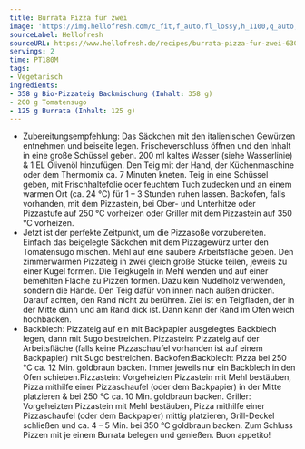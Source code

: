 ```yaml
---
title: Burrata Pizza für zwei
image: 'https://img.hellofresh.com/c_fit,f_auto,fl_lossy,h_1100,q_auto,w_2600/hellofresh_s3/image/burrata-pizza-fur-zwei-2f7dd064.jpg'
sourceLabel: Hellofresh
sourceURL: https://www.hellofresh.de/recipes/burrata-pizza-fur-zwei-630cb7999c3a9b2f8609af9d
servings: 2
time: PT180M
tags:
- Vegetarisch
ingredients:
- 358 g Bio-Pizzateig Backmischung (Inhalt: 358 g)
- 200 g Tomatensugo
- 125 g Burrata (Inhalt: 125 g)
---
```


- Zubereitungsempfehlung: Das Säckchen mit den italienischen Gewürzen entnehmen und beiseite legen. Frischeverschluss öffnen und den Inhalt in eine große Schüssel geben. 200 ml kaltes Wasser (siehe Wasserlinie) &amp; 1 EL Olivenöl hinzufügen. Den Teig mit der Hand, der Küchenmaschine oder dem Thermomix ca. 7 Minuten kneten. Teig in eine Schüssel geben, mit Frischhaltefolie oder feuchtem Tuch zudecken und an einem warmen Ort (ca. 24 °C) für 1 – 3 Stunden ruhen lassen. Backofen, falls vorhanden, mit dem Pizzastein, bei Ober- und Unterhitze oder Pizzastufe auf 250 °C vorheizen oder Griller mit dem Pizzastein auf 350 °C vorheizen.
- Jetzt ist der perfekte Zeitpunkt, um die Pizzasoße vorzubereiten. Einfach das beigelegte Säckchen mit dem Pizzagewürz unter den Tomatensugo mischen.  Mehl auf eine saubere Arbeitsfläche geben. Den zimmerwarmen Pizzateig in zwei gleich große Stücke teilen, jeweils zu einer Kugel formen.  Die Teigkugeln in Mehl wenden und auf einer bemehlten Fläche zu Pizzen formen. Dazu kein Nudelholz verwenden, sondern die Hände. Den Teig dafür von innen nach außen drücken. Darauf achten, den Rand nicht zu berühren. Ziel ist ein Teigfladen, der in der Mitte dünn und am Rand dick ist. Dann kann der Rand im Ofen weich hochbacken.
- Backblech: Pizzateig auf ein mit Backpapier ausgelegtes Backblech legen, dann mit Sugo bestreichen.  Pizzastein: Pizzateig auf der Arbeitsfläche (falls keine Pizzaschaufel vorhanden ist auf einem Backpapier) mit Sugo bestreichen.  Backofen:Backblech: Pizza bei 250 °C ca. 12 Min. goldbraun backen. Immer jeweils nur ein Backblech in den Ofen schieben.Pizzastein: Vorgeheizten Pizzastein mit Mehl bestäuben, Pizza mithilfe einer Pizzaschaufel (oder dem Backpapier) in der Mitte platzieren &amp; bei 250 °C ca. 10 Min. goldbraun backen. Griller: Vorgeheizten Pizzastein mit Mehl bestäuben, Pizza mithilfe einer Pizzaschaufel (oder dem Backpapier) mittig platzieren, Grill-Deckel schließen und ca. 4 – 5 Min. bei 350 °C goldbraun backen. Zum Schluss Pizzen mit je einem Burrata belegen und genießen.   Buon appetito!
